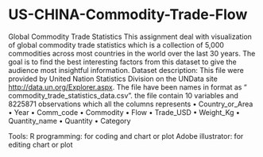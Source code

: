 # US-CHINA-Commodity-Trade-Flow
Global Commodity Trade Statistics
This assignment deal with visualization of global commodity trade statistics which is a collection of 5,000 commodities across most countries in the world over the last 30 years. The goal is to find the best interesting factors from this dataset to give the audience most insightful information.
Dataset description:
This file were provided by United Nation Statistics Division on the UNData site http://data.un.org/Explorer.aspx. The file have been names in format as “ commodity_trade_statistics_data.csv”. the file contain 10 variables and 8225871 observations which all the columns represents
  • Country_or_Area • Year
  • Comm_code
  • Commodity
  • Flow
  • Trade_USD
  • Weight_Kg
  • Quantity_name • Quantity
  • Category

Tools:
R programming: for coding and chart or plot Adobe illustrator: for editing chart or plot
